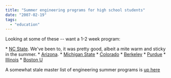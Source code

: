 ```yaml
---
title: "Summer engineering programs for high school students"
date: "2007-02-19"
tags: 
  - "education"
---
```


Looking at some of these -- want a 1-2 week program:

\* [NC State](http://www.engr.ncsu.edu/summerprograms/index2.html). We've been to, it was pretty good, albeit a mite warm and sticky in the summer. \* [Arizona](http://www.engr.arizona.edu/sea/). \* [Michigan State](http://www.egr.msu.edu/future-engineer/programs/) \* [Colorado](http://ecadw.colorado.edu/engineering/hshi/index.htm) \* [Berkeley](http://www.nslcleaders.org/engineering.html) \* [Purdue](https://engineering.purdue.edu/ENE/InfoFor/FutureStudents/visitUs/STEP) \* [Illinois](http://www.engr.uiuc.edu/wyse/EYO/index.html ) \* [Boston U](http://www.bu.edu/summer/program_high_school_students/summer_challenge/)

A somewhat stale master list of engineering summer programs is [up here](http://tbp.mit.edu/highschool/)

